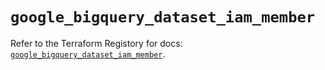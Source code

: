 # `google_bigquery_dataset_iam_member`

Refer to the Terraform Registory for docs: [`google_bigquery_dataset_iam_member`](https://www.terraform.io/docs/providers/google/r/bigquery_dataset_iam_member).

